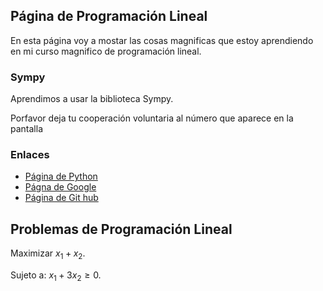 <script src='https://cdnjs.cloudflare.com/ajax/libs/mathjax/2.7.5/MathJax.js?config=TeX-MML-AM_CHTML' async></script>

## Página de Programación Lineal

En esta página voy a mostar las cosas magnificas que estoy aprendiendo en mi curso magnifico de programación lineal.

### Sympy 
Aprendimos a usar la biblioteca Sympy.

Porfavor deja tu cooperación voluntaria al número que aparece en la pantalla

### Enlaces

- [Página de Python](https://www.python.org/)
- [Págna de Google](https://www.google.com/)
- [Página de Git hub](https://github.com/)

## Problemas de Programación Lineal
 
 Maximizar $x_1+x_2$.
 
 Sujeto a: $x_1+3x_2\geq 0$.
